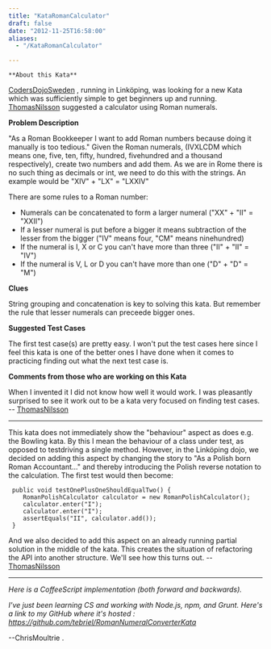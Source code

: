 ```yaml
---
title: "KataRomanCalculator"
draft: false
date: "2012-11-25T16:58:00"
aliases:
  - "/KataRomanCalculator"

---
```

    **About this Kata**

[CodersDojoSweden](/dojo/CodersDojoSweden) , running in Linköping, was
looking for a new Kata which was sufficiently simple to get beginners up
and running. [ThomasNilsson](/people/ThomasNilsson) suggested a
calculator using Roman numerals.

**Problem Description**

"As a Roman Bookkeeper I want to add Roman numbers because doing it
manually is too tedious." Given the Roman numerals, (IVXLCDM which means
one, five, ten, fifty, hundred, fivehundred and a thousand
respectively), create two numbers and add them. As we are in Rome there
is no such thing as decimals or int, we need to do this with the
strings. An example would be "XIV" + "LX" = "LXXIV"

There are some rules to a Roman number:

-   Numerals can be concatenated to form a larger numeral ("XX" + "II"
    = "XXII")
-   If a lesser numeral is put before a bigger it means subtraction of
    the lesser from the bigger ("IV" means four, "CM" means ninehundred)
-   If the numeral is I, X or C you can't have more than three ("II" +
    "II" = "IV")
-   If the numeral is V, L or D you can't have more than one ("D" + "D"
    = "M")

**Clues**

String grouping and concatenation is key to solving this kata. But
remember the rule that lesser numerals can preceede bigger ones.

**Suggested Test Cases**

The first test case(s) are pretty easy. I won't put the test cases here
since I feel this kata is one of the better ones I have done when it
comes to practicing finding out what the next test case is.

**Comments from those who are working on this Kata**

When I invented it I did not know how well it would work. I was
pleasantly surprised to see it work out to be a kata very focused on
finding test cases. -- [ThomasNilsson](/people/ThomasNilsson)

------------------------------------------------------------------------

This kata does not immediately show the "behaviour" aspect as does e.g.
the Bowling kata. By this I mean the behaviour of a class under test, as
opposed to testdriving a single method. However, in the Linköping dojo,
we decided on adding this aspect by changing the story to "As a Polish
born Roman Accountant..." and thereby introducing the Polish reverse
notation to the calculation. The first test would then become:

     public void testOnePlusOneShouldEqualTwo() {
        RomanPolishCalculator calculator = new RomanPolishCalculator();
        calculator.enter("I");
        calculator.enter("I");
        assertEquals("II", calculator.add());
     }

And we also decided to add this aspect on an already running partial
solution in the middle of the kata. This creates the situation of
refactoring the API into another structure. We'll see how this turns
out. -- [ThomasNilsson](/people/ThomasNilsson)

------------------------------------------------------------------------

*Here is a CoffeeScript implementation (both forward and backwards).*

*I've just been learning CS and working with Node.js, npm, and Grunt.
Here's a link to my GitHub where it's hosted :
https://github.com/tebriel/RomanNumeralConverterKata*

--ChrisMoultrie .
